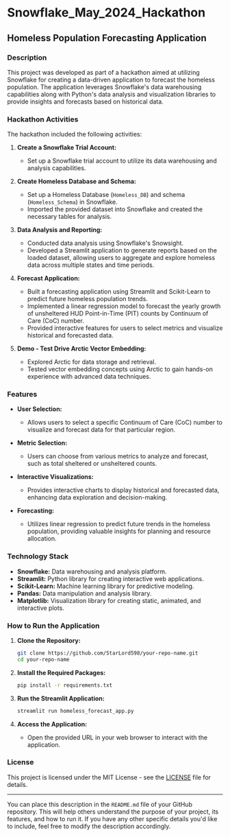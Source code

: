 # Snowflake_May_2024_Hackathon

## Homeless Population Forecasting Application

### Description

This project was developed as part of a hackathon aimed at utilizing Snowflake for creating a data-driven application to forecast the homeless population. The application leverages Snowflake's data warehousing capabilities along with Python's data analysis and visualization libraries to provide insights and forecasts based on historical data.

### Hackathon Activities

The hackathon included the following activities:

1. **Create a Snowflake Trial Account:**
   - Set up a Snowflake trial account to utilize its data warehousing and analysis capabilities.

2. **Create Homeless Database and Schema:**
   - Set up a Homeless Database (`Homeless_DB`) and schema (`Homeless_Schema`) in Snowflake.
   - Imported the provided dataset into Snowflake and created the necessary tables for analysis.

3. **Data Analysis and Reporting:**
   - Conducted data analysis using Snowflake's Snowsight.
   - Developed a Streamlit application to generate reports based on the loaded dataset, allowing users to aggregate and explore homeless data across multiple states and time periods.

4. **Forecast Application:**
   - Built a forecasting application using Streamlit and Scikit-Learn to predict future homeless population trends.
   - Implemented a linear regression model to forecast the yearly growth of unsheltered HUD Point-in-Time (PIT) counts by Continuum of Care (CoC) number.
   - Provided interactive features for users to select metrics and visualize historical and forecasted data.

5. **Demo - Test Drive Arctic Vector Embedding:**
   - Explored Arctic for data storage and retrieval.
   - Tested vector embedding concepts using Arctic to gain hands-on experience with advanced data techniques.

### Features

- **User Selection:**
  - Allows users to select a specific Continuum of Care (CoC) number to visualize and forecast data for that particular region.

- **Metric Selection:**
  - Users can choose from various metrics to analyze and forecast, such as total sheltered or unsheltered counts.

- **Interactive Visualizations:**
  - Provides interactive charts to display historical and forecasted data, enhancing data exploration and decision-making.

- **Forecasting:**
  - Utilizes linear regression to predict future trends in the homeless population, providing valuable insights for planning and resource allocation.

### Technology Stack

- **Snowflake:** Data warehousing and analysis platform.
- **Streamlit:** Python library for creating interactive web applications.
- **Scikit-Learn:** Machine learning library for predictive modeling.
- **Pandas:** Data manipulation and analysis library.
- **Matplotlib:** Visualization library for creating static, animated, and interactive plots.

### How to Run the Application

1. **Clone the Repository:**
   ```sh
   git clone https://github.com/StarLord598/your-repo-name.git
   cd your-repo-name
   ```

2. **Install the Required Packages:**
   ```sh
   pip install -r requirements.txt
   ```

3. **Run the Streamlit Application:**
   ```sh
   streamlit run homeless_forecast_app.py
   ```

4. **Access the Application:**
   - Open the provided URL in your web browser to interact with the application.

### License

This project is licensed under the MIT License - see the [LICENSE](LICENSE) file for details.

---

You can place this description in the `README.md` file of your GitHub repository. This will help others understand the purpose of your project, its features, and how to run it. If you have any other specific details you'd like to include, feel free to modify the description accordingly.
